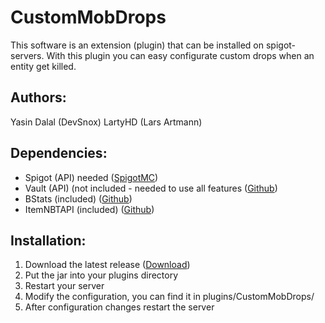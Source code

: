 # CustomMobDrops
This software is an extension (plugin) that can be installed on spigot-servers.
With this plugin you can easy configurate custom drops when an entity get killed.

Authors:
-
Yasin Dalal (DevSnox)
LartyHD (Lars Artmann)

Dependencies:
-
- Spigot (API) needed ([SpigotMC](https://www.spigotmc.org/))
- Vault (API) (not included - needed to use all features ([Github](https://github.com/MilkBowl/VaultAPI))
- BStats (included) ([Github](https://github.com/Bastian/bStats))
- ItemNBTAPI (included) ([Github](https://github.com/tr7zw/Item-NBT-API))

Installation:
-
1. Download the latest release ([Download](https://github.com/DevSnox/CustomMobDrops/releases))
2. Put the jar into your plugins directory
3. Restart your server
4. Modify the configuration, you can find it in plugins/CustomMobDrops/
5. After configuration changes restart the server
